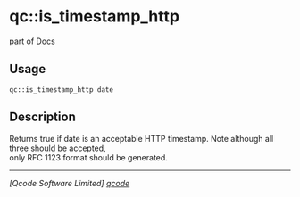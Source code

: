 qc::is_timestamp_http
=====================

part of [Docs](.)

Usage
-----
`qc::is_timestamp_http date`

Description
-----------
Returns true if date is an acceptable HTTP timestamp. Note although all three should be accepted,<br/>only RFC 1123 format should be generated.

----------------------------------
*[Qcode Software Limited] [qcode]*

[qcode]: http://www.qcode.co.uk "Qcode Software"